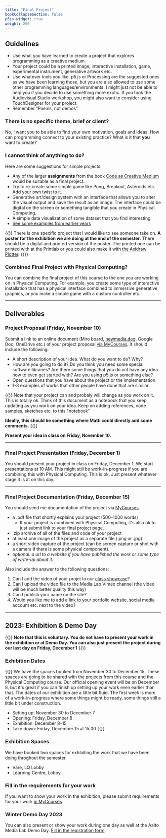 ```yaml
---
title: "Final Project"
bookCollapseSection: false
p5js-widget: true
weight: 200
---
```


## Guidelines

- Use what you have learned to create a project that explores programming as a creative medium.
- Your project could be a printed image, interactive installation, game, experimental instrument, generative artwork etc.
- Use whatever tools you like. p5.js or Processing are the suggested ones as we have been learning those, but you are also allowed to use some other programming languages/environments. I might just not be able to help you if you decide to use something more exotic. If you took the Audiovisual Studio workshop, you might also want to consider using TouchDesigner for your project.
- Remember “Poems, not demos”.

### There is no specific theme, brief or client?

No, I want you to be able to find your own motivation, goals and ideas. How can programming connect to your existing practice? What is it that **you** want to create?

### I cannot think of anything to do?

Here are some suggestions for simple projects:

- Any of the larger **assignments** from the book [Code as Creative Medium](https://primo.aalto.fi/permalink/358AALTO_INST/ha1cg5/alma999439982606526) would be suitable as a final project.
- Try to re-create some simple game like Pong, Breakout, Asteroids etc. Add your own twist to it.
- Generative art/design system with an interface that allows you to alter the visual output and save the result as an image. The interface could be digital on the screen or something tangible that you create in Physical Computing.
- A simple data visualization of some dataset that you find interesting.
- [See some examples from earlier years](../showcase/)

{{<hint info>}}
There is one specific project that I would like to see someone take on. **A poster for the exhibition we are doing at the end of the semester.** There should be a digital and printed version of the poster. The printed one can be printed with at the Printlab or you could also make it with [the Axidraw Plotter](../week-11/lesson-02.md).
{{</hint>}}

### Combined Final Project with Physical Computing?

You can combine the final project of this course to the one you are working on in Physical Computing. For example, you create some type of interactive installation that has a physical interface combined to immersive generative graphics, or you make a simple game with a custom controller etc.

---

## Deliverables

### Project Proposal (Friday, November 10)

Submit a link to an online document (Miro board, [newmedia.dog](https://newmedia.dog/), Google Doc, OneDrive etc.) of your project proposal [via MyCourses](https://mycourses.aalto.fi/mod/assign/view.php?id=1113720). It should include the following:
- A short description of your idea. What do you want to do? Why?
- How are you going to do it? Do you think you need some special software libraries? Are there some things that you do not have any idea how to even get started with? Are you using p5.js or something else?
- Open questions that you have about the project or the implementation.
- 1-3 examples of works that other people have done that are similar.

{{<hint info>}}
Note that your project can and probaly will change as you work on it. This is totally ok. Think of this document as a notebook that you keep updating as you work on your idea. Keep on adding references, code samples, sketches etc. to this "notebook"

**Ideally, this should be something where Matti could directly add some comments.**
{{</hint>}}

**Present your idea in class on Friday, November 10.**

---

### Final Project Presentation (Friday, December 1)

You should present your project in class on Friday, December 1. We start presentations at 10 AM. This might still be work-in-progress if you are combining this with Physical Computing. This is ok. Just present whatever stage it is at on this day.

---

### Final Project Documentation (Friday, December 15)

You should send me documentation of the project via [MyCourses](https://mycourses.aalto.fi/mod/assign/view.php?id=1125442&forceview=1).

- a .pdf file that shortly explains your project (500–1000 words)
  - If your project is combined with Physical Computing, it's also ok to just submit link to your final project page.
- .zip archive of all of the files and code of your project
- at least one image of the project as a separate file (.png or .jpg)
- a short video capture of the project (can be screen capture or shot with a camera if there is some physical component). 
- *optional: a url to a website if you have published the work or some type of write-up about it.*

Also include the answer to the following questions:
1. Can I add the video of your projet to our [class showcase](../showcase/)?
2. Can I upload the video file to the Media Lab Vimeo channel (the video will be much better quality this way)
3. Can I publish your name on the site?
4. Would you like me to add a link to your portfolio website, social media account etc. next to the video?

---

## 2023: Exhibition & Demo Day

{{<hint info>}}
**Note that this is voluntary. You do not have to present your work in the exhibition or at Demo Day. You can also just present the project during our last day on Friday, December 1**
{{</hint>}}

### Exhibition Dates

{{<hint info>}}
We have the spaces booked from November 30 to December 15. These spaces are going to be shared with the projects from this course and the Physical Computing course. Our official opening event will be on December 8, but it's great if you can finish up setting up your work even earlier than that. The dates of our exhibition are a little bit fluid. The first week is more of a work-in-progress where some things might be ready, some things still a little bit under construction.

- Setting up: November 30 to December 7
- Opening: Friday, December 8 
- Exhibition: December 8–15
- Take down: Friday, December 15 at 15:00
{{</hint>}}

### Exhibition Spaces

We have booked two spaces for exhibiting the work that we have been doing throghout the semester.

- Väre, LQ Lobby
- Learning Centre, Lobby

### Fill in the requirements for your work

If you want to show your work in the exhibition, please submit requirements for your work [in MyCourses](https://mycourses.aalto.fi/mod/assign/view.php?id=1111345&forceview=1).

### Winter Demo Day 2023

You can also present or show your work during one day as well at the Aalto Media Lab Demo Day. [Fill in the registration form](https://docs.google.com/forms/d/e/1FAIpQLScNiSdtNJPM0DDRLPgh0RXZrCx99WhK5p8fexa3xEdIfw5jBw/viewform).
